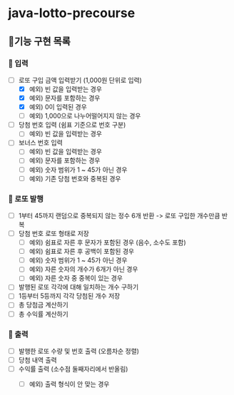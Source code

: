 # java-lotto-precourse

## 📌기능 구현 목록
### 📝 입력

- [ ] 로또 구입 금액 입력받기 (1,000원 단위로 입력)
    - [X] 예외) 빈 값을 입력받는 경우
    - [X] 예외) 문자를 포함하는 경우
    - [X] 예외) 0이 입력된 경우
    - [ ] 예외) 1,000으로 나누어떨어지지 않는 경우

- [ ] 당첨 번호 입력 (쉼표 기준으로 번호 구분)
    - [ ] 예외) 빈 값을 입력받는 경우

- [ ] 보너스 번호 입력
    - [ ] 예외) 빈 값을 입력받는 경우
    - [ ] 예외) 문자를 포함하는 경우
    - [ ] 예외) 숫자 범위가 1 ~ 45가 아닌 경우
    - [ ] 예외) 기존 당첨 번호와 중복된 경우

### 📝 로또 발행

- [ ] 1부터 45까지 랜덤으로 중복되지 않는 정수 6개 반환 -> 로또 구입한 개수만큼 반복
- [ ] 당첨 번호 로또 형태로 저장
    - [ ] 예외) 쉼표로 자른 후 문자가 포함된 경우 (음수, 소수도 포함)
    - [ ] 예외) 쉼표로 자른 후 공백이 포함된 경우
    - [ ] 예외) 숫자 범위가 1 ~ 45가 아닌 경우
    - [ ] 예외) 자른 숫자의 개수가 6개가 아닌 경우
    - [ ] 예외) 자른 숫자 중 중복이 있는 경우
- [ ] 발행된 로또 각각에 대해 일치하는 개수 구하기
- [ ] 1등부터 5등까지 각각 당첨된 개수 저장
- [ ] 총 당첨금 계산하기
- [ ] 총 수익률 계산하기

### 📝 출력

- [ ] 발행한 로또 수량 및 번호 출력 (오름차순 정렬)
- [ ] 당첨 내역 출력
- [ ] 수익률 출력 (소수점 둘째자리에서 반올림)
    - [ ] 예외) 출력 형식이 안 맞는 경우


